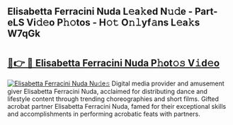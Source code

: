 ## Elisabetta Ferracini Nuda L𝚎a𝚔ed N𝚞𝚍e - Part-eLS Vi𝚍𝚎o P𝚑𝚘tos - H𝚘𝚝 O𝚗𝚕yf𝚊ns L𝚎a𝚔s W7qGk

# <h2><a href="http://kf03m2.oniu.top/?m=Elisabetta+Ferracini+Nuda">🔗👉 🔴 Elisabetta Ferracini Nuda P𝚑ot𝚘𝚜 V𝚒d𝚎o</a></h2>

[![Elisabetta Ferracini Nuda Nu𝚍e𝚜](https://i.imgur.com/0qMVB7G.gif)](http://kf03m2.oniu.top/?m=Elisabetta+Ferracini+Nuda)
Digital media provider and amusement giver Elisabetta Ferracini Nuda, acclaimed for distributing dance and lifestyle content through trending choreographies and short films. Gifted acrobat partner Elisabetta Ferracini Nuda, famed for their exceptional skills and accomplishments in performing acrobatic feats with partners.  
